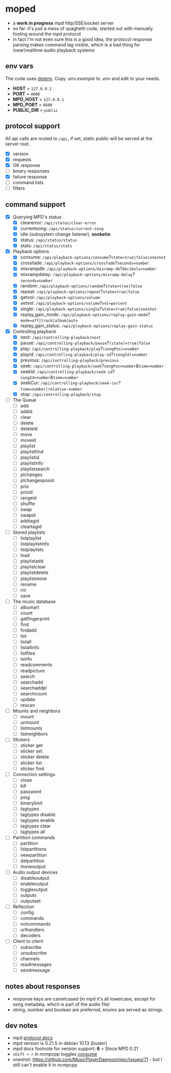 # moped

- a **work in progress** mpd http/SSE/socket server
- so far: it's just a mess of spaghetti code, started out with manually fooling around the mpd protocol
- in fact I'm not even sure this is a good idea, the protocol response parsing makes command lag visible,
  which is a bad thing for (near)realtime audio playback systems

## env vars

The code uses [dotenv](https://www.npmjs.com/package/dotenv).
Copy _.env.example_ to _.env_ and edit to your needs.

- **HOST** = `127.0.0.1`
- **PORT** = `4000`
- **MPD_HOST** = `127.0.0.1`
- **MPD_PORT** = `6600`
- **PUBLIC_DIR** = `public`

## protocol support

All api calls are routed to `/api`, if set, static public will be served at the server root.

- [x] version
- [x] requests
- [x] OK response
- [ ] binary responses
- [x] failure response
- [ ] command lists
- [ ] filters

## command support

- [x] Querying MPD's status
  - [x] clearerror: `/api/status/clear-error`
  - [x] currentsong: `/api/status/current-song`
  - [x] idle (subsystem change listener), **socketio**
  - [x] status: `/api/status/status`
  - [x] stats: `/api/status/stats`
- [x] Playback options
  - [x] consume: `/api/playback-options/consume`?`state=true|false|oneshot`
  - [x] crossfade: `/api/playback-options/crossfade`?`seconds=number`
  - [x] mixrampdb: `/api/playback-options/mixramp-db`?`decibels=number`
  - [x] mixrampdelay: `/api/playback-options/mixramp-delay`?`seconds=number`
  - [x] random: `/api/playback-options/random`?`state=true|false`
  - [x] repeat: `/api/playback-options/repeat`?`state=true|false`
  - [x] getvol: `/api/playback-options/volume`
  - [x] setvol: `/api/playback-options/volume`?`vol=percent`
  - [x] single: `/api/playback-options/single`?`state=true|false|oneshot`
  - [x] replay_gain_mode: `/api/playback-options/replay-gain-mode`?`mode=off|track|album|auto`
  - [x] replay_gain_status: `/api/playback-options/replay-gain-status`
- [x] Controlling playback
  - [x] next: `/api/controlling-playback/next`
  - [x] pause: `/api/controlling-playback/pause`?`(state)=true|false`
  - [x] play: `/api/controlling-playback/play`?`(songPos)=number`
  - [x] playid: `/api/controlling-playback/play-id`?`(songId)=number`
  - [x] previous: `/api/controlling-playback/previous`
  - [x] seek: `/api/controlling-playback/seek`?`songPos=number`&`time=number`
  - [x] seekId: `/api/controlling-playback/seek-id`?`songId=number`&`time=number`
  - [x] seekCur: `/api/controlling-playback/seek-cur`?`time=number|relative-number`
  - [x] stop: `/api/controlling-playback/stop`
- [ ] The Queue
  - [ ] add
  - [ ] addid
  - [ ] clear
  - [ ] delete
  - [ ] deleteid
  - [ ] move
  - [ ] moveid
  - [ ] playlist
  - [ ] playlistfind
  - [ ] playlistid
  - [ ] playlistinfo
  - [ ] playlistsearch
  - [ ] plchanges
  - [ ] plchangesposid
  - [ ] prio
  - [ ] prioid
  - [ ] rangeid
  - [ ] shuffle
  - [ ] swap
  - [ ] swapid
  - [ ] addtagid
  - [ ] cleartagid
- [ ] Stored playlists
  - [ ] listplaylist
  - [ ] listplaylistinfo
  - [ ] listplaylists
  - [ ] load
  - [ ] playlistadd
  - [ ] playlistclear
  - [ ] playlistdelete
  - [ ] playlistmove
  - [ ] rename
  - [ ] rm
  - [ ] save
- [ ] The music database
  - [ ] albumart
  - [ ] count
  - [ ] getfingerprint
  - [ ] find
  - [ ] findadd
  - [ ] list
  - [ ] listall
  - [ ] listallinfo
  - [ ] listfiles
  - [ ] lsinfo
  - [ ] readcomments
  - [ ] readpicture
  - [ ] search
  - [ ] searchadd
  - [ ] searchaddpl
  - [ ] searchcount
  - [ ] update
  - [ ] rescan
- [ ] Mounts and neighbors
  - [ ] mount
  - [ ] unmount
  - [ ] listmounts
  - [ ] listneighbors
- [ ] Stickers
  - [ ] sticker get
  - [ ] sticker set
  - [ ] sticker delete
  - [ ] sticker list
  - [ ] sticker find
- [ ] Connection settings
  - [ ] close
  - [ ] kill
  - [ ] password
  - [ ] ping
  - [ ] binarylimit
  - [ ] tagtypes
  - [ ] tagtypes disable
  - [ ] tagtypes enable
  - [ ] tagtypes clear
  - [ ] tagtypes all
- [ ] Partition commands
  - [ ] partition
  - [ ] listpartitions
  - [ ] newpartition
  - [ ] delpartition
  - [ ] moveoutput
- [ ] Audio output devices
  - [ ] disableoutput
  - [ ] enableoutput
  - [ ] toggleoutput
  - [ ] outputs
  - [ ] outputset
- [ ] Reflection
  - [ ] config
  - [ ] commands
  - [ ] notcommands
  - [ ] urlhandlers
  - [ ] decoders
- [ ] Client to client
  - [ ] subscribe
  - [ ] unsubscribe
  - [ ] channels
  - [ ] readmessages
  - [ ] sendmessage

## notes about responses

- response keys are camelcased (in mpd it's all lowercase, except for song metadata, which is part of the audio file)
- string, number and boolean are preferred, enums are served as strings

## dev notes

- mpd [protocol docs](https://mpd.readthedocs.io/en/latest/protocol.html)
- mpd version is 0.21.5 in debian 10.13 (buster)
- mpd docs footnote for version support: **6** = Since MPD 0.21
- `shift + r` in ncmpcpp toggles [consume](https://www.linuxquestions.org/questions/linux-software-2/ncmpcpp-deletes-songs-from-playlist-after-playing-no-volume-augmentation-4175461664/)
- oneshot: https://github.com/MusicPlayerDaemon/mpc/issues/71 - but I still can't enable it in ncmpcpp
